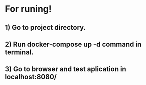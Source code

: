 # For runing!

## 1)  Go to project directory.
## 2)  Run **docker-compose up -d** command in terminal.
## 3)  Go to browser and test aplication in localhost:8080/
